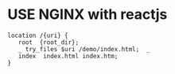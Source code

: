 # USE NGINX with reactjs

```
location /{uri} {
   root  {root_dir};   
   _ try_files $uri /demo/index.html;  _
   index  index.html index.htm; 
}
```

